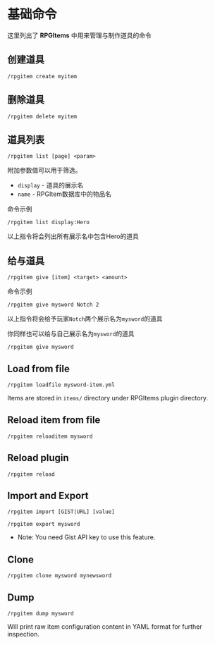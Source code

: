 # 基础命令

这里列出了 **RPGItems** 中用来管理与制作道具的命令

## 创建道具

```
/rpgitem create myitem
```

## 删除道具

```
/rpgitem delete myitem
```

## 道具列表

```
/rpgitem list [page] <param>
```

附加参数值可以用于筛选。

* `display` - 道具的展示名
* `name` - RPGItem数据库中的物品名

命令示例

```
/rpgitem list display:Hero
```

以上指令将会列出所有展示名中包含Hero的道具

## 给与道具

```
/rpgitem give [item] <target> <amount>
```

命令示例

```
/rpgitem give mysword Notch 2
```

以上指令将会给予玩家`Notch`两个展示名为`mysword`的道具

你同样也可以给与自己展示名为`mysword`的道具

```
/rpgitem give mysword
```

## Load from file

```
/rpgitem loadfile mysword-item.yml
```

Items are stored in `items/` directory under RPGItems plugin directory.

## Reload item from file

```
/rpgitem reloaditem mysword
```

## Reload plugin

```
/rpgitem reload
```

## Import and Export

```
/rpgitem import [GIST|URL] [value]
```

```
/rpgitem export mysword
```

* Note: You need Gist API key to use this feature.

## Clone

```
/rpgitem clone mysword mynewsword
```

## Dump

```
/rpgitem dump mysword
```

Will print raw item configuration content in YAML format for further inspection.

